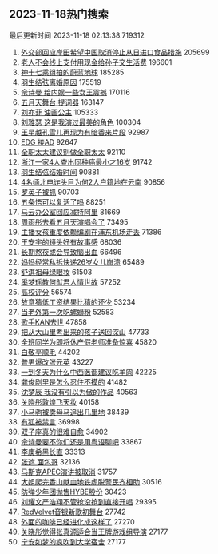 ## 2023-11-18热门搜索 
最后更新时间 2023-11-18 02:13:38.719312 
1. [外交部回应岸田希望中国取消停止从日进口食品措施](https://s.weibo.com/weibo?q=%23%E5%A4%96%E4%BA%A4%E9%83%A8%E5%9B%9E%E5%BA%94%E5%B2%B8%E7%94%B0%E5%B8%8C%E6%9C%9B%E4%B8%AD%E5%9B%BD%E5%8F%96%E6%B6%88%E5%81%9C%E6%AD%A2%E4%BB%8E%E6%97%A5%E8%BF%9B%E5%8F%A3%E9%A3%9F%E5%93%81%E6%8E%AA%E6%96%BD%23&t=31&band_rank=1&Refer=top) 205699
1. [老人不会线上支付用现金给孙子交生活费](https://s.weibo.com/weibo?q=%23%E8%80%81%E4%BA%BA%E4%B8%8D%E4%BC%9A%E7%BA%BF%E4%B8%8A%E6%94%AF%E4%BB%98%E7%94%A8%E7%8E%B0%E9%87%91%E7%BB%99%E5%AD%99%E5%AD%90%E4%BA%A4%E7%94%9F%E6%B4%BB%E8%B4%B9%23&t=31&band_rank=2&Refer=top) 196601
1. [神十七乘组拍的蔚蓝地球](https://s.weibo.com/weibo?q=%23%E7%A5%9E%E5%8D%81%E4%B8%83%E4%B9%98%E7%BB%84%E6%8B%8D%E7%9A%84%E8%94%9A%E8%93%9D%E5%9C%B0%E7%90%83%23&t=31&band_rank=3&Refer=top) 185285
1. [羽生结弦离婚原因](https://s.weibo.com/weibo?q=%E7%BE%BD%E7%94%9F%E7%BB%93%E5%BC%A6%E7%A6%BB%E5%A9%9A%E5%8E%9F%E5%9B%A0&t=31&band_rank=4&Refer=top) 175519
1. [佘诗曼 给内娱一些女王震撼](https://s.weibo.com/weibo?q=%E4%BD%98%E8%AF%97%E6%9B%BC%20%E7%BB%99%E5%86%85%E5%A8%B1%E4%B8%80%E4%BA%9B%E5%A5%B3%E7%8E%8B%E9%9C%87%E6%92%BC&t=31&band_rank=5&Refer=top) 170116
1. [五月天舞台 提词器](https://s.weibo.com/weibo?q=%E4%BA%94%E6%9C%88%E5%A4%A9%E8%88%9E%E5%8F%B0%20%E6%8F%90%E8%AF%8D%E5%99%A8&t=31&band_rank=6&Refer=top) 163147
1. [刘亦菲 油画公主](https://s.weibo.com/weibo?q=%E5%88%98%E4%BA%A6%E8%8F%B2%20%E6%B2%B9%E7%94%BB%E5%85%AC%E4%B8%BB&t=31&band_rank=7&Refer=top) 105333
1. [刘雅瑟 这是我演过最美的角色](https://s.weibo.com/weibo?q=%E5%88%98%E9%9B%85%E7%91%9F%20%E8%BF%99%E6%98%AF%E6%88%91%E6%BC%94%E8%BF%87%E6%9C%80%E7%BE%8E%E7%9A%84%E8%A7%92%E8%89%B2&t=31&band_rank=8&Refer=top) 100304
1. [王星越孔雪儿再现为有暗香来片段](https://s.weibo.com/weibo?q=%E7%8E%8B%E6%98%9F%E8%B6%8A%E5%AD%94%E9%9B%AA%E5%84%BF%E5%86%8D%E7%8E%B0%E4%B8%BA%E6%9C%89%E6%9A%97%E9%A6%99%E6%9D%A5%E7%89%87%E6%AE%B5&t=31&band_rank=9&Refer=top) 92987
1. [EDG 接AD](https://s.weibo.com/weibo?q=EDG%20%E6%8E%A5AD&t=31&band_rank=10&Refer=top) 92647
1. [全职太太建议别做全职太太](https://s.weibo.com/weibo?q=%E5%85%A8%E8%81%8C%E5%A4%AA%E5%A4%AA%E5%BB%BA%E8%AE%AE%E5%88%AB%E5%81%9A%E5%85%A8%E8%81%8C%E5%A4%AA%E5%A4%AA&t=31&band_rank=11&Refer=top) 92110
1. [浙江一家4人查出同种癌最小才16岁](https://s.weibo.com/weibo?q=%23%E6%B5%99%E6%B1%9F%E4%B8%80%E5%AE%B64%E4%BA%BA%E6%9F%A5%E5%87%BA%E5%90%8C%E7%A7%8D%E7%99%8C%E6%9C%80%E5%B0%8F%E6%89%8D16%E5%B2%81%23&t=31&band_rank=12&Refer=top) 91742
1. [羽生结弦结婚时间](https://s.weibo.com/weibo?q=%E7%BE%BD%E7%94%9F%E7%BB%93%E5%BC%A6%E7%BB%93%E5%A9%9A%E6%97%B6%E9%97%B4&t=31&band_rank=13&Refer=top) 90881
1. [4名缅北电诈头目为何2人户籍地在云南](https://s.weibo.com/weibo?q=%234%E5%90%8D%E7%BC%85%E5%8C%97%E7%94%B5%E8%AF%88%E5%A4%B4%E7%9B%AE%E4%B8%BA%E4%BD%952%E4%BA%BA%E6%88%B7%E7%B1%8D%E5%9C%B0%E5%9C%A8%E4%BA%91%E5%8D%97%23&t=31&band_rank=14&Refer=top) 90856
1. [罗英子被抓](https://s.weibo.com/weibo?q=%23%E7%BD%97%E8%8B%B1%E5%AD%90%E8%A2%AB%E6%8A%93%23&t=31&band_rank=15&Refer=top) 90703
1. [五条悟可以复活了吗](https://s.weibo.com/weibo?q=%E4%BA%94%E6%9D%A1%E6%82%9F%E5%8F%AF%E4%BB%A5%E5%A4%8D%E6%B4%BB%E4%BA%86%E5%90%97&t=31&band_rank=16&Refer=top) 88251
1. [马云办公室回应减持阿里](https://s.weibo.com/weibo?q=%23%E9%A9%AC%E4%BA%91%E5%8A%9E%E5%85%AC%E5%AE%A4%E5%9B%9E%E5%BA%94%E5%87%8F%E6%8C%81%E9%98%BF%E9%87%8C%23&t=31&band_rank=17&Refer=top) 81669
1. [周雨彤去看五月天演唱会了](https://s.weibo.com/weibo?q=%23%E5%91%A8%E9%9B%A8%E5%BD%A4%E5%8E%BB%E7%9C%8B%E4%BA%94%E6%9C%88%E5%A4%A9%E6%BC%94%E5%94%B1%E4%BC%9A%E4%BA%86%23&t=31&band_rank=18&Refer=top) 73495
1. [主播女孩重度依赖编剧在浦东机场走丢](https://s.weibo.com/weibo?q=%E4%B8%BB%E6%92%AD%E5%A5%B3%E5%AD%A9%E9%87%8D%E5%BA%A6%E4%BE%9D%E8%B5%96%E7%BC%96%E5%89%A7%E5%9C%A8%E6%B5%A6%E4%B8%9C%E6%9C%BA%E5%9C%BA%E8%B5%B0%E4%B8%A2&t=31&band_rank=19&Refer=top) 71386
1. [王安宇的镜头好有故事感](https://s.weibo.com/weibo?q=%23%E7%8E%8B%E5%AE%89%E5%AE%87%E7%9A%84%E9%95%9C%E5%A4%B4%E5%A5%BD%E6%9C%89%E6%95%85%E4%BA%8B%E6%84%9F%23&t=31&band_rank=20&Refer=top) 68036
1. [长期熬夜或会导致脑出血](https://s.weibo.com/weibo?q=%23%E9%95%BF%E6%9C%9F%E7%86%AC%E5%A4%9C%E6%88%96%E4%BC%9A%E5%AF%BC%E8%87%B4%E8%84%91%E5%87%BA%E8%A1%80%23&t=31&band_rank=21&Refer=top) 66496
1. [妈妈经常私拆快递26岁女儿崩溃](https://s.weibo.com/weibo?q=%23%E5%A6%88%E5%A6%88%E7%BB%8F%E5%B8%B8%E7%A7%81%E6%8B%86%E5%BF%AB%E9%80%9226%E5%B2%81%E5%A5%B3%E5%84%BF%E5%B4%A9%E6%BA%83%23&t=31&band_rank=22&Refer=top) 65489
1. [舒淇祖母绿眼妆](https://s.weibo.com/weibo?q=%23%E8%88%92%E6%B7%87%E7%A5%96%E6%AF%8D%E7%BB%BF%E7%9C%BC%E5%A6%86%23&t=31&band_rank=23&Refer=top) 61503
1. [奚梦瑶教何猷君人情世故](https://s.weibo.com/weibo?q=%E5%A5%9A%E6%A2%A6%E7%91%B6%E6%95%99%E4%BD%95%E7%8C%B7%E5%90%9B%E4%BA%BA%E6%83%85%E4%B8%96%E6%95%85&t=31&band_rank=24&Refer=top) 57252
1. [高校评分](https://s.weibo.com/weibo?q=%E9%AB%98%E6%A0%A1%E8%AF%84%E5%88%86&t=31&band_rank=25&Refer=top) 56574
1. [故意猜低工资结果比猜的还少](https://s.weibo.com/weibo?q=%E6%95%85%E6%84%8F%E7%8C%9C%E4%BD%8E%E5%B7%A5%E8%B5%84%E7%BB%93%E6%9E%9C%E6%AF%94%E7%8C%9C%E7%9A%84%E8%BF%98%E5%B0%91&t=31&band_rank=26&Refer=top) 53234
1. [当老外第一次吃螺蛳粉](https://s.weibo.com/weibo?q=%23%E5%BD%93%E8%80%81%E5%A4%96%E7%AC%AC%E4%B8%80%E6%AC%A1%E5%90%83%E8%9E%BA%E8%9B%B3%E7%B2%89%23&t=31&band_rank=27&Refer=top) 52583
1. [歌手KAN去世](https://s.weibo.com/weibo?q=%23%E6%AD%8C%E6%89%8BKAN%E5%8E%BB%E4%B8%96%23&t=31&band_rank=28&Refer=top) 47858
1. [把从大山里考出来的孩子送回深山](https://s.weibo.com/weibo?q=%E6%8A%8A%E4%BB%8E%E5%A4%A7%E5%B1%B1%E9%87%8C%E8%80%83%E5%87%BA%E6%9D%A5%E7%9A%84%E5%AD%A9%E5%AD%90%E9%80%81%E5%9B%9E%E6%B7%B1%E5%B1%B1&t=31&band_rank=29&Refer=top) 47733
1. [全班同学为即将休产假老师准备惊喜](https://s.weibo.com/weibo?q=%23%E5%85%A8%E7%8F%AD%E5%90%8C%E5%AD%A6%E4%B8%BA%E5%8D%B3%E5%B0%86%E4%BC%91%E4%BA%A7%E5%81%87%E8%80%81%E5%B8%88%E5%87%86%E5%A4%87%E6%83%8A%E5%96%9C%23&t=31&band_rank=30&Refer=top) 45820
1. [白敬亭顺毛](https://s.weibo.com/weibo?q=%23%E7%99%BD%E6%95%AC%E4%BA%AD%E9%A1%BA%E6%AF%9B%23&t=31&band_rank=31&Refer=top) 44202
1. [普男爆改张元英](https://s.weibo.com/weibo?q=%23%E6%99%AE%E7%94%B7%E7%88%86%E6%94%B9%E5%BC%A0%E5%85%83%E8%8B%B1%23&t=31&band_rank=32&Refer=top) 43227
1. [一到冬天为什么中西医都建议吃羊肉](https://s.weibo.com/weibo?q=%23%E4%B8%80%E5%88%B0%E5%86%AC%E5%A4%A9%E4%B8%BA%E4%BB%80%E4%B9%88%E4%B8%AD%E8%A5%BF%E5%8C%BB%E9%83%BD%E5%BB%BA%E8%AE%AE%E5%90%83%E7%BE%8A%E8%82%89%23&t=31&band_rank=33&Refer=top) 42225
1. [龚俊剧里是怎么忍住不摸的](https://s.weibo.com/weibo?q=%23%E9%BE%9A%E4%BF%8A%E5%89%A7%E9%87%8C%E6%98%AF%E6%80%8E%E4%B9%88%E5%BF%8D%E4%BD%8F%E4%B8%8D%E6%91%B8%E7%9A%84%23&t=31&band_rank=34&Refer=top) 41482
1. [沈梦辰 我没有引以为傲的作品](https://s.weibo.com/weibo?q=%E6%B2%88%E6%A2%A6%E8%BE%B0%20%E6%88%91%E6%B2%A1%E6%9C%89%E5%BC%95%E4%BB%A5%E4%B8%BA%E5%82%B2%E7%9A%84%E4%BD%9C%E5%93%81&t=31&band_rank=35&Refer=top) 40563
1. [关晓彤敦煌飞天妆](https://s.weibo.com/weibo?q=%23%E5%85%B3%E6%99%93%E5%BD%A4%E6%95%A6%E7%85%8C%E9%A3%9E%E5%A4%A9%E5%A6%86%23&t=31&band_rank=36&Refer=top) 40158
1. [小马驹被卖母马追出几里地](https://s.weibo.com/weibo?q=%23%E5%B0%8F%E9%A9%AC%E9%A9%B9%E8%A2%AB%E5%8D%96%E6%AF%8D%E9%A9%AC%E8%BF%BD%E5%87%BA%E5%87%A0%E9%87%8C%E5%9C%B0%23&t=31&band_rank=37&Refer=top) 38439
1. [有狐被禁言](https://s.weibo.com/weibo?q=%E6%9C%89%E7%8B%90%E8%A2%AB%E7%A6%81%E8%A8%80&t=31&band_rank=38&Refer=top) 36998
1. [双子座真的很难自愈](https://s.weibo.com/weibo?q=%E5%8F%8C%E5%AD%90%E5%BA%A7%E7%9C%9F%E7%9A%84%E5%BE%88%E9%9A%BE%E8%87%AA%E6%84%88&t=31&band_rank=39&Refer=top) 34902
1. [佘诗曼要不你们还是用粤语聊吧](https://s.weibo.com/weibo?q=%23%E4%BD%98%E8%AF%97%E6%9B%BC%E8%A6%81%E4%B8%8D%E4%BD%A0%E4%BB%AC%E8%BF%98%E6%98%AF%E7%94%A8%E7%B2%A4%E8%AF%AD%E8%81%8A%E5%90%A7%23&t=31&band_rank=40&Refer=top) 33867
1. [李庚希黑长直](https://s.weibo.com/weibo?q=%23%E6%9D%8E%E5%BA%9A%E5%B8%8C%E9%BB%91%E9%95%BF%E7%9B%B4%23&t=31&band_rank=41&Refer=top) 33313
1. [张遮 面包哥](https://s.weibo.com/weibo?q=%E5%BC%A0%E9%81%AE%20%E9%9D%A2%E5%8C%85%E5%93%A5&t=31&band_rank=42&Refer=top) 32136
1. [马斯克APEC演讲被取消](https://s.weibo.com/weibo?q=%23%E9%A9%AC%E6%96%AF%E5%85%8BAPEC%E6%BC%94%E8%AE%B2%E8%A2%AB%E5%8F%96%E6%B6%88%23&t=31&band_rank=43&Refer=top) 31757
1. [大姐爬完香山献血地铁虚脱警民齐相助](https://s.weibo.com/weibo?q=%23%E5%A4%A7%E5%A7%90%E7%88%AC%E5%AE%8C%E9%A6%99%E5%B1%B1%E7%8C%AE%E8%A1%80%E5%9C%B0%E9%93%81%E8%99%9A%E8%84%B1%E8%AD%A6%E6%B0%91%E9%BD%90%E7%9B%B8%E5%8A%A9%23&t=31&band_rank=44&Refer=top) 30516
1. [防弹少年团抛售HYBE股份](https://s.weibo.com/weibo?q=%23%E9%98%B2%E5%BC%B9%E5%B0%91%E5%B9%B4%E5%9B%A2%E6%8A%9B%E5%94%AEHYBE%E8%82%A1%E4%BB%BD%23&t=31&band_rank=45&Refer=top) 30423
1. [刘耀文严浩翔不管抢没抢到直接开唱](https://s.weibo.com/weibo?q=%23%E5%88%98%E8%80%80%E6%96%87%E4%B8%A5%E6%B5%A9%E7%BF%94%E4%B8%8D%E7%AE%A1%E6%8A%A2%E6%B2%A1%E6%8A%A2%E5%88%B0%E7%9B%B4%E6%8E%A5%E5%BC%80%E5%94%B1%23&t=31&band_rank=46&Refer=top) 29395
1. [RedVelvet音银新歌初舞台](https://s.weibo.com/weibo?q=%23RedVelvet%E9%9F%B3%E9%93%B6%E6%96%B0%E6%AD%8C%E5%88%9D%E8%88%9E%E5%8F%B0%23&t=31&band_rank=47&Refer=top) 27742
1. [外面的咖啡已经进化成这样了](https://s.weibo.com/weibo?q=%23%E5%A4%96%E9%9D%A2%E7%9A%84%E5%92%96%E5%95%A1%E5%B7%B2%E7%BB%8F%E8%BF%9B%E5%8C%96%E6%88%90%E8%BF%99%E6%A0%B7%E4%BA%86%23&t=31&band_rank=48&Refer=top) 27270
1. [关晓彤觉得张真源适合当王牌游戏组导演](https://s.weibo.com/weibo?q=%23%E5%85%B3%E6%99%93%E5%BD%A4%E8%A7%89%E5%BE%97%E5%BC%A0%E7%9C%9F%E6%BA%90%E9%80%82%E5%90%88%E5%BD%93%E7%8E%8B%E7%89%8C%E6%B8%B8%E6%88%8F%E7%BB%84%E5%AF%BC%E6%BC%94%23&t=31&band_rank=49&Refer=top) 27177
1. [宁安如梦的疯吹到大学宿舍](https://s.weibo.com/weibo?q=%23%E5%AE%81%E5%AE%89%E5%A6%82%E6%A2%A6%E7%9A%84%E7%96%AF%E5%90%B9%E5%88%B0%E5%A4%A7%E5%AD%A6%E5%AE%BF%E8%88%8D%23&t=31&band_rank=50&Refer=top) 27177
